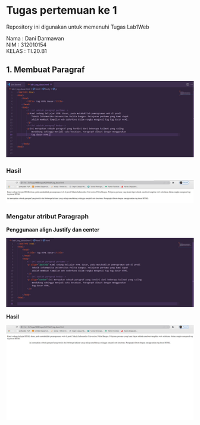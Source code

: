 # Tugas pertemuan ke 1
Repository ini digunakan untuk memenuhi Tugas Lab1Web<br>

Nama    : Dani Darmawan <br>
NIM     : 312010154 <br>
KELAS   : TI.20.B1 <br>
## 1. Membuat Paragraf
![hasil1.1](gambar_latihan/1.1.jpg)<br>
### Hasil
![Hasil1](gambar_latihan/1.jpg)<br>

### Mengatur atribut Paragraph
**Penggunaan align Justify dan center**

![hasil1.2](gambar_latihan/1.1.2.jpg)<br>

**Hasil**<br>

![hasil1.2](gambar_latihan/1.1.1.jpg)<br>





